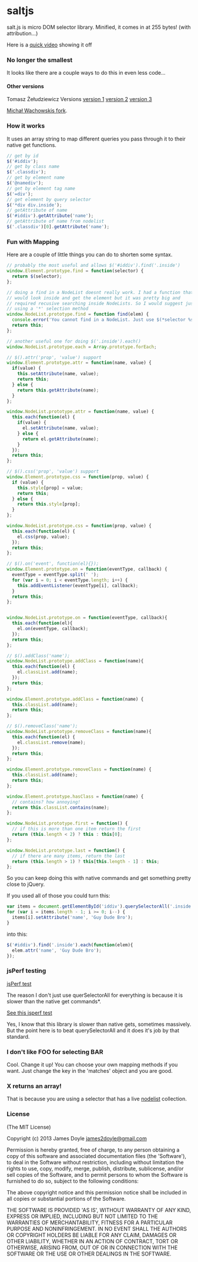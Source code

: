 saltjs
======

salt.js is micro DOM selector library. Minified, it comes in at 255 bytes! (with attribution...)

Here is a [quick video](http://youtu.be/kTA7TNpB9dg) showing it off

### No longer the smallest

It looks like there are a couple ways to do this in even less code...

#### Other versions

Tomasz Żełudziewicz Versions
[version 1](https://gist.github.com/ofca/5575581)
[version 2](https://gist.github.com/ofca/5576459)
[version 3](https://gist.github.com/ofca/5577178)

[Michał Wachowskis fork](https://gist.github.com/Potfur/5576225).

### How it works

It uses an array string to map different queries you pass through it to their native get functions.

```javascript
// get by id
$('#iddiv');
// get by class name
$('.classdiv');
// get by element name
$('@namediv');
// get by element tag name
$('=div');
// get element by query selector
$('*div div.inside');
// getAttribute of name
$('#iddiv').getAttribute('name');
// getAttribute of name from nodelist
$('.classdiv')[0].getAttribute('name');
```

### Fun with Mapping

Here are a couple of little things you can do to shorten some syntax.

```javascript
// probably the most useful and allows $('#iddiv').find('.inside')
window.Element.prototype.find = function(selector) {
  return $(selector);
};

// doing a find in a NodeList doesnt really work. I had a function that
// would look inside and get the element but it was pretty big and
// required recusive searching inside NodeLists. So I would suggest just
// using a '*' selection method
window.NodeList.prototype.find = function find(elem) {
  console.error('You cannot find in a NodeList. Just use $(*selector %s)', elem);
  return this;
};

// another useful one for doing $('.inside').each()
window.NodeList.prototype.each = Array.prototype.forEach;

// $().attr('prop', 'value') support
window.Element.prototype.attr = function(name, value) {
  if(value) {
    this.setAttribute(name, value);
    return this;
  } else {
    return this.getAttribute(name);
  }
};

window.NodeList.prototype.attr = function(name, value) {
  this.each(function(el) {
    if(value) {
      el.setAttribute(name, value);
    } else {
      return el.getAttribute(name);
    }
  });
  return this;
};

// $().css('prop', 'value') support
window.Element.prototype.css = function(prop, value) {
  if (value) {
    this.style[prop] = value;
    return this;
  } else {
    return this.style[prop];
  }
};

window.NodeList.prototype.css = function(prop, value) {
  this.each(function(el) {
    el.css(prop, value);
  });
  return this;
};

// $().on('event', function(el){});
window.Element.prototype.on = function(eventType, callback) {
  eventType = eventType.split(' ');
  for (var i = 0; i < eventType.length; i++) {
    this.addEventListener(eventType[i], callback);
  }
  return this;
};


window.NodeList.prototype.on = function(eventType, callback){
  this.each(function(el){
    el.on(eventType, callback);
  });
  return this;
};

// $().addClass('name');
window.NodeList.prototype.addClass = function(name){
  this.each(function(el) {
    el.classList.add(name);
  });
  return this;
};

window.Element.prototype.addClass = function(name) {
  this.classList.add(name);
  return this;
};

// $().removeClass('name');
window.NodeList.prototype.removeClass = function(name){
  this.each(function(el) {
    el.classList.remove(name);
  });
  return this;
};

window.Element.prototype.removeClass = function(name) {
  this.classList.add(name);
  return this;
};

window.Element.prototype.hasClass = function(name) {
  // contains? how annoying!
  return this.classList.contains(name);
};

window.NodeList.prototype.first = function() {
  // if this is more than one item return the first
  return (this.length < 2) ? this : this[0];
};

window.NodeList.prototype.last = function() {
  // if there are many items, return the last
  return (this.length > 1) ? this[this.length - 1] : this;
};
```

So you can keep doing this with native commands and get something pretty close to jQuery.

If you used all of those you could turn this:

```javascript
var items = document.getElementById('iddiv').querySelectorAll('.inside');
for (var i = items.length - 1; i >= 0; i--) {
  items[i].setAttribute('name', 'Guy Dude Bro');
}
```

into this:

```javascript
$('#iddiv').find('.inside').each(function(elem){
  elem.attr('name', 'Guy Dude Bro');
});
```

### jsPerf testing

[jsPerf test](http://jsperf.com/micro-selector-libraries)

The reason I don't just use querSelectorAll for everything is because it is slower than the native get commands*.

[See this jsperf test](http://jsperf.com/getelementbyid-vs-queryselector/11)

Yes, I know that this library is slower than native gets, sometimes massively. But the point here is to beat querySelectorAll and it does it's job by that standard.

### I don't like FOO for selecting BAR

Cool. Change it up! You can choose your own mapping methods if you want. Just change the key in the 'matches' object and you are good.

### X returns an array!

That is because you are using a selector that has a live [nodelist](https://developer.mozilla.org/en/docs/DOM/NodeList) collection.


### License

(The MIT License)

Copyright (c) 2013 James Doyle <james2doyle@gmail.com>

Permission is hereby granted, free of charge, to any person obtaining
a copy of this software and associated documentation files (the
'Software'), to deal in the Software without restriction, including
without limitation the rights to use, copy, modify, merge, publish,
distribute, sublicense, and/or sell copies of the Software, and to
permit persons to whom the Software is furnished to do so, subject to
the following conditions:

The above copyright notice and this permission notice shall be
included in all copies or substantial portions of the Software.

THE SOFTWARE IS PROVIDED 'AS IS', WITHOUT WARRANTY OF ANY KIND,
EXPRESS OR IMPLIED, INCLUDING BUT NOT LIMITED TO THE WARRANTIES OF
MERCHANTABILITY, FITNESS FOR A PARTICULAR PURPOSE AND NONINFRINGEMENT.
IN NO EVENT SHALL THE AUTHORS OR COPYRIGHT HOLDERS BE LIABLE FOR ANY
CLAIM, DAMAGES OR OTHER LIABILITY, WHETHER IN AN ACTION OF CONTRACT,
TORT OR OTHERWISE, ARISING FROM, OUT OF OR IN CONNECTION WITH THE
SOFTWARE OR THE USE OR OTHER DEALINGS IN THE SOFTWARE.
